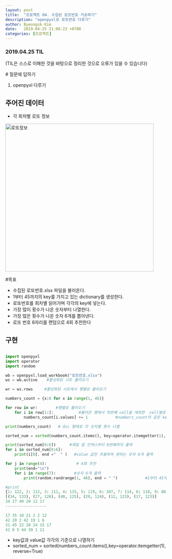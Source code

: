 ```yaml
---
layout: post
title:  "프로젝트 04. 수집된 로또번호 가공하기"
description: "openpyxl로 로또번호 다루기"
author: Byeonguk Kim
date:   2019-04-25 21:06:23 +0700
categories: [프로젝트]
---
```


### 2019.04.25 TIL

(TIL은 스스로 이해한 것을 바탕으로 정리한 것으로 오류가 있을 수 있습니다)

\# 질문에 답하기

1. openpyxl 다루기
 
## 주어진 데이터
 
* 각 회차별 로또 정보

<img width="463" alt="로또정보" src="https://user-images.githubusercontent.com/46436843/56659486-3a624a80-66d8-11e9-9189-40fac21e8e85.png">

#목표

* 수집된 로또번호.xlsx 파일을 불러온다.
* 1부터 45까지의 key를 가지고 있는 dictionary를 생성한다.
* 로또번호를 회차별 읽어가며 각각의 key에 넣는다.
* 가장 많이 횟수가 나온 숫자부터 나열한다.
* 가장 많은 횟수가 나온 숫자 6개를 뽑아낸다.
* 로또 번호 6자리를 랜덤으로 4회 추천한다



## 구현

```python

import openpyxl
import operator
import random

wb = openpyxl.load_workbook("로또번호.xlsx")
ws = wb.active    #활성화된 시트 불러오기

wr = ws.rows     #활성화된 시트에서 행별로 불러오기

numbers_count = {x:0 for x in range(1, 46)}

for row in wr:        #행별로 불러오기
    for i in row[1:]:           #불러온 행에서 첫번째 cell을 제외한  cell별로 추출하기 (단 아직 value값은 아님)
        numbers_count[i.values] += 1            #numbers_count의 같은 key값에 +1

print(numbers_count)   # dic 형태로 각 숫자별 횟수 나열

sorted_num = sorted(numbers_count.items(), key=operator.itemgetter(1), reverse=True)    #가장 많은 횟수가 나온 숫자 기준으로 정렬 (value 기준 정렬)

print(sorted_num[0:6])      #제일 앞 인덱스부터 6번째까지 출력
for i in sorted_num[0:6]:
    print(i[0]. end ="  " )   #value 값만 추출하여 원하는 숫자 6개 출력

for j in range(4):             # 4회 추천
    print(end="\n")
    for i in range(7):        #숫자 6개 출력
        print(random.randrange(1, 46), end = " ")            #1부터 45까지 범위 설정

#print
{1: 122, 2: 112, 3: 111, 4: 115, 5: 119, 6: 107, 7: 114, 8: 118, 9: 88, 10: 120, 11: 120, 12: 123, 13: 121, 14: 122, 15: 116, 16: 109, 17: 123, 18: 121, 19: 118, 20: 124, 21: 112, 22: 91, 23: 99, 24: 114, 25: 111, 26: 116, 27: 126, 28: 104, 29: 106, 30: 105, 31: 118, 32: 96, 33: 121, 34: 133, 35: 105, 36: 115, 37: 117, 38: 110, 39: 116, 40: 125, 41: 103, 42: 108, 43: 123, 44: 112, 45: 121}
[(34, 133), (27, 126), (40, 125), (20, 124), (12, 123), (17, 123)]
34 27 40 20 12 17 
------------------

17 35 10 21 2 2 12 
42 20 2 42 19 1 6 
31 45 22 28 24 15 17 
41 8 5 44 39 1 11

```

* key값과 value값 각각의 기준으로 나열하기
* sorted_num = sorted(numbers\_count.items(),key=operator.itemgetter(1), reverse=True) 
    

